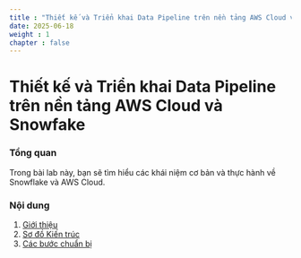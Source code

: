```yaml
---
title : "Thiết kế và Triển khai Data Pipeline trên nền tảng AWS Cloud và Snowfake"
date: 2025-06-18 
weight : 1 
chapter : false
---
```

# Thiết kế và Triển khai Data Pipeline trên nền tảng AWS Cloud và Snowfake

### Tổng quan

 Trong bài lab này, bạn sẽ tìm hiểu các khái niệm cơ bản và thực hành về Snowflake và AWS Cloud.

### Nội dung

 1. [Giới thiệu](1-introduce/)
 2. [Sơ đồ Kiến trúc](2-architecture/)
 3. [Các bước chuẩn bị](3-ready/)


